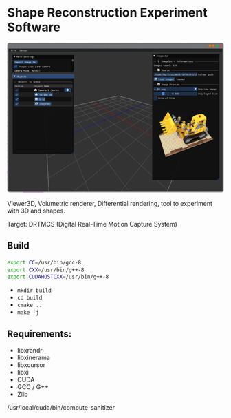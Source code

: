 # Shape Reconstruction Experiment Software  

![](screen1.png?raw=true)

Viewer3D, Volumetric renderer, Differential rendering, tool to experiment with 3D and shapes.

Target: DRTMCS (Digital Real-Time Motion Capture System)

## Build

```sh
export CC=/usr/bin/gcc-8
export CXX=/usr/bin/g++-8
export CUDAHOSTCXX=/usr/bin/g++-8
```

- `mkdir build`
- `cd build`
- `cmake ..`
- `make -j`


## Requirements:
- libxrandr
- libxinerama
- libxcursor
- libxi
- CUDA
- GCC / G++
- Zlib

/usr/local/cuda/bin/compute-sanitizer